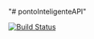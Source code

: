 "# pontoInteligenteAPI" 

[![Build Status](https://travis-ci.com/fabioCalcagno/pontoInteligenteAPI.svg?branch=main)](https://travis-ci.com/fabioCalcagno/pontoInteligenteAPI)
